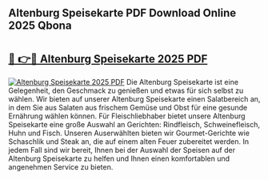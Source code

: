 ## Altenburg Speisekarte PDF Download Online 2025 Qbona

# <h2><a href="http://gc7kcen.nevu.top/?p=Altenburg+Speisekarte">🔗 👉🔴 Altenburg Speisekarte 2025 PDF</a></h2>

[![Altenburg Speisekarte 2025 PDF](https://i.imgur.com/dBaPXMq.png)](http://gc7kcen.nevu.top/?p=Altenburg+Speisekarte)
Die Altenburg Speisekarte ist eine Gelegenheit, den Geschmack zu genießen und etwas für sich selbst zu wählen. Wir bieten auf unserer Altenburg Speisekarte einen Salatbereich an, in dem Sie aus Salaten aus frischem Gemüse und Obst für eine gesunde Ernährung wählen können. Für Fleischliebhaber bietet unsere Altenburg Speisekarte eine große Auswahl an Gerichten: Rindfleisch, Schweinefleisch, Huhn und Fisch. Unseren Auserwählten bieten wir Gourmet-Gerichte wie Schaschlik und Steak an, die auf einem alten Feuer zubereitet werden. In jedem Fall sind wir bereit, Ihnen bei der Auswahl der Speisen auf der Altenburg Speisekarte zu helfen und Ihnen einen komfortablen und angenehmen Service zu bieten.
